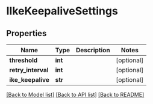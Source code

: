 # IIkeKeepaliveSettings

## Properties
Name | Type | Description | Notes
------------ | ------------- | ------------- | -------------
**threshold** | **int** |  | [optional] 
**retry_interval** | **int** |  | [optional] 
**ike_keepalive** | **str** |  | [optional] 

[[Back to Model list]](../README.md#documentation-for-models) [[Back to API list]](../README.md#documentation-for-api-endpoints) [[Back to README]](../README.md)


